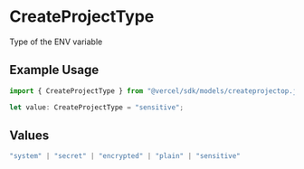 # CreateProjectType

Type of the ENV variable

## Example Usage

```typescript
import { CreateProjectType } from "@vercel/sdk/models/createprojectop.js";

let value: CreateProjectType = "sensitive";
```

## Values

```typescript
"system" | "secret" | "encrypted" | "plain" | "sensitive"
```